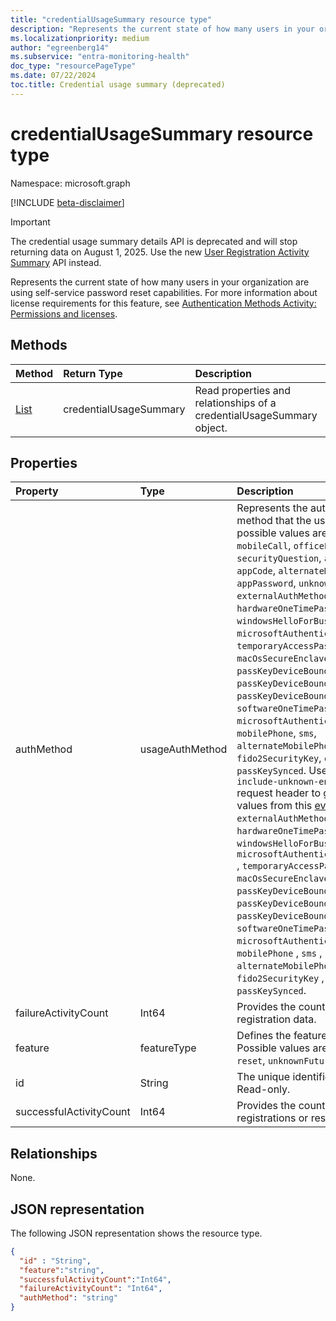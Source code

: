 ```yaml
---
title: "credentialUsageSummary resource type"
description: "Represents the current state of how many users in your organization are using self-service password reset capabilities."
ms.localizationpriority: medium
author: "egreenberg14"
ms.subservice: "entra-monitoring-health"
doc_type: "resourcePageType"
ms.date: 07/22/2024
toc.title: Credential usage summary (deprecated)
---
```


# credentialUsageSummary resource type

Namespace: microsoft.graph

[!INCLUDE [beta-disclaimer](../../includes/beta-disclaimer.md)]

> [!IMPORTANT]
> The credential usage summary details API is deprecated and will stop returning data on August 1, 2025. Use the new [User Registration Activity Summary](../resources/userregistrationactivitysummary.md) API instead.

Represents the current state of how many users in your organization are using self-service password reset capabilities. For more information about license requirements for this feature, see [Authentication Methods Activity: Permissions and licenses](/entra/identity/authentication/howto-authentication-methods-activity#permissions-and-licenses).

## Methods

| Method       | Return Type | Description |
|:-------------|:------------|:------------|
| [List](../api/reportroot-getcredentialusagesummary.md) | credentialUsageSummary | Read properties and relationships of a credentialUsageSummary object. |

## Properties

| Property     | Type        | Description |
|:-------------|:------------|:------------|
| authMethod | usageAuthMethod | Represents the authentication method that the user used. The possible values are: `email`, `mobileSMS`, `mobileCall`, `officePhone`, `securityQuestion`, `appNotification`, `appCode`, `alternateMobileCall`, `fido`, `appPassword`, `unknownFutureValue`, `externalAuthMethod`, `hardwareOneTimePasscode`, `windowsHelloForBusiness`, `microsoftAuthenticatorPasswordless`, `temporaryAccessPass`, `macOsSecureEnclaveKey`, `passKeyDeviceBound`, `passKeyDeviceBoundAuthenticator`, `passKeyDeviceBoundWindowsHello`, `softwareOneTimePasscode`, `microsoftAuthenticatorPush`, `mobilePhone`, `sms`, `alternateMobilePhone`, `fido2SecurityKey`, `oneTimePasscode`, `passKeySynced`.  Use the `Prefer: include-unknown-enum-members` request header to get the following values from this [evolvable enum](/graph/best-practices-concept#handling-future-members-in-evolvable-enumerations): `externalAuthMethod` , `hardwareOneTimePasscode` , `windowsHelloForBusiness` , `microsoftAuthenticatorPasswordless` , `temporaryAccessPass` , `macOsSecureEnclaveKey` , `passKeyDeviceBound` , `passKeyDeviceBoundAuthenticator` , `passKeyDeviceBoundWindowsHello` , `softwareOneTimePasscode` , `microsoftAuthenticatorPush` , `mobilePhone` , `sms` , `alternateMobilePhone` , `fido2SecurityKey` , `oneTimePasscode` , `passKeySynced`.|
| failureActivityCount | Int64 | Provides the count of failed resets or registration data. |
| feature | featureType | Defines the feature to report. Possible values are: `registration`, `reset`, `unknownFutureValue`. |
| id | String | The unique identifier for the activity. Read-only. |
| successfulActivityCount | Int64 | Provides the count of successful registrations or resets. |

## Relationships

None.

## JSON representation

The following JSON representation shows the resource type.

<!-- {
  "blockType": "resource",
  "optionalProperties": [

  ],
  "@odata.type": "microsoft.graph.credentialUsageSummary",
  "keyProperty": "id"
}-->

```json
{
  "id" : "String",
  "feature":"string",
  "successfulActivityCount":"Int64",
  "failureActivityCount": "Int64",
  "authMethod": "string"
}
```

<!-- uuid: 16cd6b66-4b1a-43a1-adaf-3a886856ed98
2019-02-04 14:57:30 UTC -->
<!-- {
  "type": "#page.annotation",
  "description": "credentialUsageSummary resource",
  "keywords": "",
  "section": "documentation",
  "tocPath": ""
}-->

